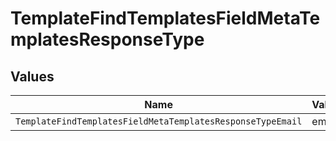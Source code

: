 # TemplateFindTemplatesFieldMetaTemplatesResponseType


## Values

| Name                                                       | Value                                                      |
| ---------------------------------------------------------- | ---------------------------------------------------------- |
| `TemplateFindTemplatesFieldMetaTemplatesResponseTypeEmail` | email                                                      |